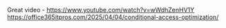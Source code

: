 Great video - https://www.youtube.com/watch?v=wWdhZenHV1Y  
https://office365itpros.com/2025/04/04/conditional-access-optimization/  
